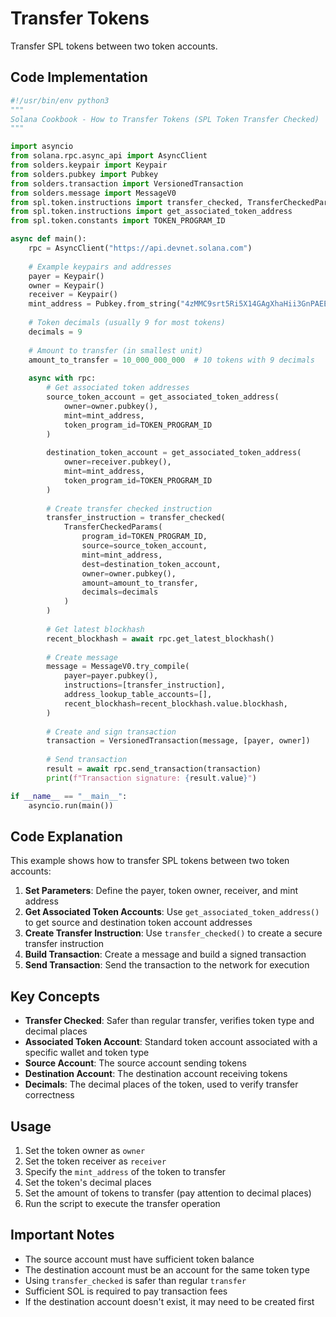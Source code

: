 # Transfer Tokens

Transfer SPL tokens between two token accounts.

## Code Implementation

```python
#!/usr/bin/env python3
"""
Solana Cookbook - How to Transfer Tokens (SPL Token Transfer Checked)
"""

import asyncio
from solana.rpc.async_api import AsyncClient
from solders.keypair import Keypair
from solders.pubkey import Pubkey
from solders.transaction import VersionedTransaction
from solders.message import MessageV0
from spl.token.instructions import transfer_checked, TransferCheckedParams
from spl.token.instructions import get_associated_token_address
from spl.token.constants import TOKEN_PROGRAM_ID

async def main():
    rpc = AsyncClient("https://api.devnet.solana.com")
    
    # Example keypairs and addresses
    payer = Keypair()
    owner = Keypair()
    receiver = Keypair()
    mint_address = Pubkey.from_string("4zMMC9srt5Ri5X14GAgXhaHii3GnPAEERYPJgZJDncDU")
    
    # Token decimals (usually 9 for most tokens)
    decimals = 9
    
    # Amount to transfer (in smallest unit)
    amount_to_transfer = 10_000_000_000  # 10 tokens with 9 decimals
    
    async with rpc:
        # Get associated token addresses
        source_token_account = get_associated_token_address(
            owner=owner.pubkey(),
            mint=mint_address,
            token_program_id=TOKEN_PROGRAM_ID
        )
        
        destination_token_account = get_associated_token_address(
            owner=receiver.pubkey(),
            mint=mint_address,
            token_program_id=TOKEN_PROGRAM_ID
        )
        
        # Create transfer checked instruction
        transfer_instruction = transfer_checked(
            TransferCheckedParams(
                program_id=TOKEN_PROGRAM_ID,
                source=source_token_account,
                mint=mint_address,
                dest=destination_token_account,
                owner=owner.pubkey(),
                amount=amount_to_transfer,
                decimals=decimals
            )
        )
        
        # Get latest blockhash
        recent_blockhash = await rpc.get_latest_blockhash()
        
        # Create message
        message = MessageV0.try_compile(
            payer=payer.pubkey(),
            instructions=[transfer_instruction],
            address_lookup_table_accounts=[],
            recent_blockhash=recent_blockhash.value.blockhash,
        )
        
        # Create and sign transaction
        transaction = VersionedTransaction(message, [payer, owner])
        
        # Send transaction
        result = await rpc.send_transaction(transaction)
        print(f"Transaction signature: {result.value}")

if __name__ == "__main__":
    asyncio.run(main())
```

## Code Explanation

This example shows how to transfer SPL tokens between two token accounts:

1. **Set Parameters**: Define the payer, token owner, receiver, and mint address
2. **Get Associated Token Accounts**: Use `get_associated_token_address()` to get source and destination token account addresses
3. **Create Transfer Instruction**: Use `transfer_checked()` to create a secure transfer instruction
4. **Build Transaction**: Create a message and build a signed transaction
5. **Send Transaction**: Send the transaction to the network for execution

## Key Concepts

- **Transfer Checked**: Safer than regular transfer, verifies token type and decimal places
- **Associated Token Account**: Standard token account associated with a specific wallet and token type
- **Source Account**: The source account sending tokens
- **Destination Account**: The destination account receiving tokens
- **Decimals**: The decimal places of the token, used to verify transfer correctness

## Usage

1. Set the token owner as `owner`
2. Set the token receiver as `receiver`
3. Specify the `mint_address` of the token to transfer
4. Set the token's decimal places
5. Set the amount of tokens to transfer (pay attention to decimal places)
6. Run the script to execute the transfer operation

## Important Notes

- The source account must have sufficient token balance
- The destination account must be an account for the same token type
- Using `transfer_checked` is safer than regular `transfer`
- Sufficient SOL is required to pay transaction fees
- If the destination account doesn't exist, it may need to be created first